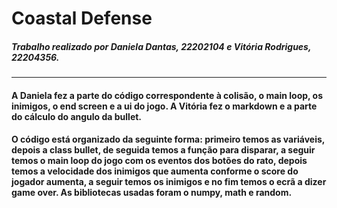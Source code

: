 # Coastal Defense
 
##### Trabalho realizado por Daniela Dantas, 22202104 e Vitória Rodrigues, 22204356.
---
#### A Daniela fez a parte do código correspondente à colisão, o main loop, os inimigos, o end screen e a ui do jogo. A Vitória fez o markdown e a parte do cálculo do angulo da bullet. 
#### O código está organizado da seguinte forma: primeiro temos as variáveis, depois a class bullet, de seguida temos a função para disparar, a seguir temos o main loop do jogo com os eventos dos botões do rato, depois temos a velocidade dos inimigos que aumenta conforme o score do jogador aumenta, a seguir temos os inimigos e no fim temos o ecrã a dizer game over. As bibliotecas usadas foram o numpy, math e random.
